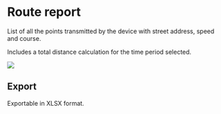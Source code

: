 # Route report

List of all the points transmitted by the device with street address, speed and course.

Includes a total distance calculation for the time period selected.

![](https://i.imgur.com/SQoPGpQ.png)

## Export

Exportable in XLSX format.
